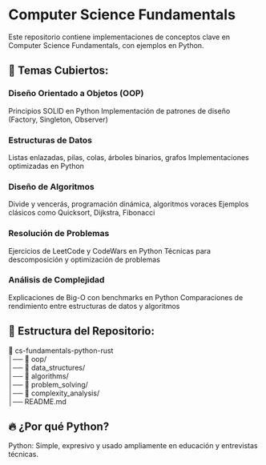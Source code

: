 # Computer Science Fundamentals

Este repositorio contiene implementaciones de conceptos clave en Computer Science Fundamentals, con ejemplos en Python.

## 📌 Temas Cubiertos:
### Diseño Orientado a Objetos (OOP)
Principios SOLID en Python
Implementación de patrones de diseño (Factory, Singleton, Observer)

### Estructuras de Datos
Listas enlazadas, pilas, colas, árboles binarios, grafos
Implementaciones optimizadas en Python

### Diseño de Algoritmos
Divide y vencerás, programación dinámica, algoritmos voraces
Ejemplos clásicos como Quicksort, Dijkstra, Fibonacci

### Resolución de Problemas
Ejercicios de LeetCode y CodeWars en Python
Técnicas para descomposición y optimización de problemas

### Análisis de Complejidad
Explicaciones de Big-O con benchmarks en Python
Comparaciones de rendimiento entre estructuras de datos y algoritmos

## 📂 Estructura del Repositorio:
📂 cs-fundamentals-python-rust  
│── 📂 oop/  
│── 📂 data_structures/  
│── 📂 algorithms/   
│── 📂 problem_solving/  
│── 📂 complexity_analysis/  
│── README.md  

## 🔥 ¿Por qué Python?
Python: Simple, expresivo y usado ampliamente en educación y entrevistas técnicas.